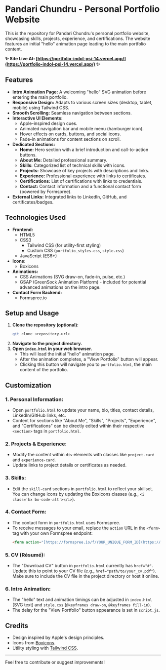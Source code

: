 # Pandari Chundru - Personal Portfolio Website

This is the repository for Pandari Chundru's personal portfolio website, showcasing skills, projects, experience, and certifications. The website features an initial "hello" animation page leading to the main portfolio content.

**✨ Site Live At: [https://portfolio-indol-psi-14.vercel.app/](https://portfolio-indol-psi-14.vercel.app/) ✨**

## Features

* **Intro Animation Page:** A welcoming "hello" SVG animation before entering the main portfolio.
* **Responsive Design:** Adapts to various screen sizes (desktop, tablet, mobile) using Tailwind CSS.
* **Smooth Scrolling:** Seamless navigation between sections.
* **Interactive UI Elements:**
    * Apple-inspired design cues.
    * Animated navigation bar and mobile menu (hamburger icon).
    * Hover effects on cards, buttons, and social icons.
    * Fade-in animations for content sections on scroll.
* **Dedicated Sections:**
    * **Home:** Hero section with a brief introduction and call-to-action buttons.
    * **About Me:** Detailed professional summary.
    * **Skills:** Categorized list of technical skills with icons.
    * **Projects:** Showcase of key projects with descriptions and links.
    * **Experience:** Professional experience with links to certificates.
    * **Certifications:** List of certifications with links to credentials.
    * **Contact:** Contact information and a functional contact form (powered by Formspree).
* **External Links:** Integrated links to LinkedIn, GitHub, and certificates/badges.

## Technologies Used

* **Frontend:**
    * HTML5
    * CSS3
        * Tailwind CSS (for utility-first styling)
        * Custom CSS (`portfolio_styles.css`, `style.css`)
    * JavaScript (ES6+)
* **Icons:**
    * Boxicons
* **Animations:**
    * CSS Animations (SVG draw-on, fade-in, pulse, etc.)
    * GSAP (GreenSock Animation Platform) - included for potential advanced animations on the intro page.
* **Contact Form Backend:**
    * Formspree.io

## Setup and Usage

1.  **Clone the repository (optional):**
    ```bash
    git clone <repository-url>
    ```
2.  **Navigate to the project directory.**
3.  **Open `index.html` in your web browser.**
    * This will load the initial "hello" animation page.
    * After the animation completes, a "View Portfolio" button will appear.
    * Clicking this button will navigate you to `portfolio.html`, the main content of the portfolio.

## Customization

### 1. Personal Information:
* Open `portfolio.html` to update your name, bio, titles, contact details, LinkedIn/GitHub links, etc.
* Content for sections like "About Me", "Skills", "Projects", "Experience", and "Certifications" can be directly edited within their respective `<section>` tags in `portfolio.html`.

### 2. Projects & Experience:
* Modify the content within `div` elements with classes like `project-card` and `experience-card`.
* Update links to project details or certificates as needed.

### 3. Skills:
* Edit the `skill-card` sections in `portfolio.html` to reflect your skillset. You can change icons by updating the Boxicons classes (e.g., `<i class='bx bx-code-alt'></i>`).

### 4. Contact Form:
* The contact form in `portfolio.html` uses Formspree.
* To receive messages to your email, replace the `action` URL in the `<form>` tag with your own Formspree endpoint:
    ```html
    <form action="[https://formspree.io/f/YOUR_UNIQUE_FORM_ID](https://formspree.io/f/YOUR_UNIQUE_FORM_ID)" method="POST" class="contact__form ...">
    ```

### 5. CV (Résumé):
* The "Download CV" button in `portfolio.html` currently has `href="#"`. Update this to point to your CV file (e.g., `href="path/to/your_cv.pdf"`). Make sure to include the CV file in the project directory or host it online.

### 6. Intro Animation:
* The "hello" text and animation timings can be adjusted in `index.html` (SVG text) and `style.css` (`@keyframes draw-on`, `@keyframes fill-in`).
* The delay for the "View Portfolio" button appearance is set in `script.js`.

## Credits

* Design inspired by Apple's design principles.
* Icons from [Boxicons](https://boxicons.com/).
* Utility styling with [Tailwind CSS](https://tailwindcss.com/).

---

Feel free to contribute or suggest improvements!
